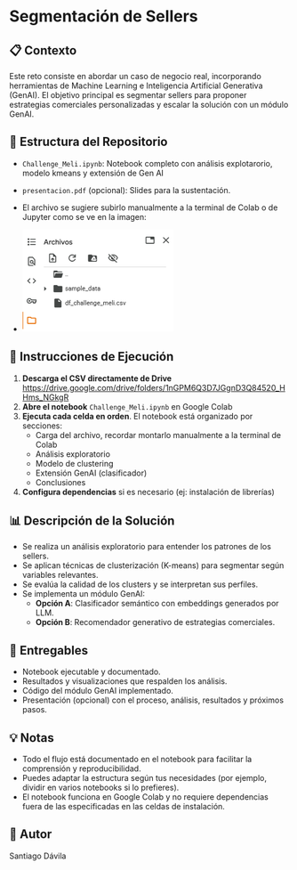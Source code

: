 # Segmentación de Sellers

## 📋 Contexto

Este reto consiste en abordar un caso de negocio real, incorporando herramientas de Machine Learning e Inteligencia Artificial Generativa (GenAI). El objetivo principal es segmentar sellers para proponer estrategias comerciales personalizadas y escalar la solución con un módulo GenAI.

## 🧩 Estructura del Repositorio

- `Challenge_Meli.ipynb`: Notebook completo con análisis explotarorio, modelo kmeans y extensión de Gen AI
- `presentacion.pdf` (opcional): Slides para la sustentación.
- El archivo se sugiere subirlo manualmente a la terminal de Colab o de Jupyter como se ve en la imagen:
  
- ![Cargar el archivo](Imagenes/Carga_CSV.png)

## 🚀 Instrucciones de Ejecución

1. **Descarga el CSV directamente de Drive** https://drive.google.com/drive/folders/1nGPM6Q3D7JGgnD3Q84520_HHms_NGkgR
2. **Abre el notebook** `Challenge_Meli.ipynb` en Google Colab
3. **Ejecuta cada celda en orden**. El notebook está organizado por secciones:
    - Carga del archivo, recordar montarlo manualmente a la terminal de Colab
    - Análisis exploratorio
    - Modelo de clustering
    - Extensión GenAI (clasificador)
    - Conclusiones
4. **Configura dependencias** si es necesario (ej: instalación de librerías)

## 📊 Descripción de la Solución

- Se realiza un análisis exploratorio para entender los patrones de los sellers.
- Se aplican técnicas de clusterización (K-means) para segmentar según variables relevantes.
- Se evalúa la calidad de los clusters y se interpretan sus perfiles.
- Se implementa un módulo GenAI:
    - **Opción A**: Clasificador semántico con embeddings generados por LLM.
    - **Opción B**: Recomendador generativo de estrategias comerciales.

## 📑 Entregables

- Notebook ejecutable y documentado.
- Resultados y visualizaciones que respalden los análisis.
- Código del módulo GenAI implementado.
- Presentación (opcional) con el proceso, análisis, resultados y próximos pasos.

## 💡 Notas

- Todo el flujo está documentado en el notebook para facilitar la comprensión y reproducibilidad.
- Puedes adaptar la estructura según tus necesidades (por ejemplo, dividir en varios notebooks si lo prefieres).
- El notebook funciona en Google Colab y no requiere dependencias fuera de las especificadas en las celdas de instalación.

## 👤 Autor
Santiago Dávila
